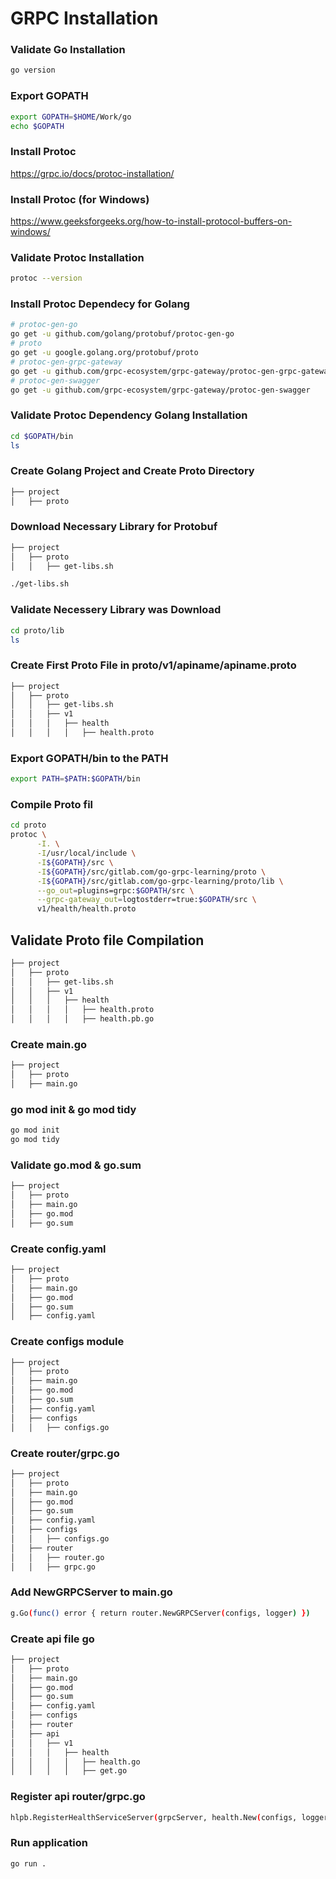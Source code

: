 # GRPC Installation

### Validate Go Installation
```bash
go version
```

### Export GOPATH
```bash
export GOPATH=$HOME/Work/go
echo $GOPATH
```

### Install Protoc
https://grpc.io/docs/protoc-installation/

### Install Protoc (for Windows)
https://www.geeksforgeeks.org/how-to-install-protocol-buffers-on-windows/


### Validate Protoc Installation
```bash
protoc --version
```

### Install Protoc Dependecy for Golang
```bash
# protoc-gen-go
go get -u github.com/golang/protobuf/protoc-gen-go
# proto
go get -u google.golang.org/protobuf/proto
# protoc-gen-grpc-gateway
go get -u github.com/grpc-ecosystem/grpc-gateway/protoc-gen-grpc-gateway
# protoc-gen-swagger
go get -u github.com/grpc-ecosystem/grpc-gateway/protoc-gen-swagger
```

### Validate Protoc Dependency Golang Installation
```bash
cd $GOPATH/bin
ls
```

### Create Golang Project and Create Proto Directory
```bash
├── project
│   ├── proto
```

### Download Necessary Library for Protobuf
```bash
├── project
│   ├── proto
│   │   ├── get-libs.sh
```
```bash
./get-libs.sh
```

### Validate Necessery Library was Download
```bash
cd proto/lib
ls
```

### Create First Proto File in proto/v1/apiname/apiname.proto
```bash
├── project
│   ├── proto
│   │   ├── get-libs.sh
│   │   ├── v1
│   │   │   ├── health
│   │   │   │   ├── health.proto
```

### Export GOPATH/bin to the PATH
```bash
export PATH=$PATH:$GOPATH/bin
```

### Compile Proto fil
```bash
cd proto
protoc \
      -I. \
      -I/usr/local/include \
      -I${GOPATH}/src \
      -I${GOPATH}/src/gitlab.com/go-grpc-learning/proto \
      -I${GOPATH}/src/gitlab.com/go-grpc-learning/proto/lib \
      --go_out=plugins=grpc:$GOPATH/src \
      --grpc-gateway_out=logtostderr=true:$GOPATH/src \
      v1/health/health.proto
```

## Validate Proto file Compilation
```bash
├── project
│   ├── proto
│   │   ├── get-libs.sh
│   │   ├── v1
│   │   │   ├── health
│   │   │   │   ├── health.proto
│   │   │   │   ├── health.pb.go
```

### Create main.go
```bash
├── project
│   ├── proto
│   ├── main.go
```

### go mod init & go mod tidy
```bash
go mod init
go mod tidy
```

### Validate go.mod & go.sum
```bash
├── project
│   ├── proto
│   ├── main.go
│   ├── go.mod
│   ├── go.sum
```

### Create config.yaml
```bash
├── project
│   ├── proto
│   ├── main.go
│   ├── go.mod
│   ├── go.sum
│   ├── config.yaml
```

### Create configs module
```bash
├── project
│   ├── proto
│   ├── main.go
│   ├── go.mod
│   ├── go.sum
│   ├── config.yaml
│   ├── configs
│   │   ├── configs.go
```

### Create router/grpc.go
```bash
├── project
│   ├── proto
│   ├── main.go
│   ├── go.mod
│   ├── go.sum
│   ├── config.yaml
│   ├── configs
│   │   ├── configs.go
│   ├── router
│   │   ├── router.go
│   │   ├── grpc.go
```

### Add NewGRPCServer to main.go
```bash
g.Go(func() error { return router.NewGRPCServer(configs, logger) })
```

### Create api file go
```bash
├── project
│   ├── proto
│   ├── main.go
│   ├── go.mod
│   ├── go.sum
│   ├── config.yaml
│   ├── configs
│   ├── router
│   ├── api
│   │   ├── v1
│   │   │   ├── health
│   │   │   │   ├── health.go
│   │   │   │   ├── get.go
```

### Register api router/grpc.go
```bash
hlpb.RegisterHealthServiceServer(grpcServer, health.New(configs, logger))
```

### Run application
```bash
go run .
```

